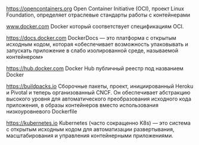 https://opencontainers.org
Open Container Initiative (OCI), проект Linux Foundation, определяет отраслевые стандарты работы с контейнерами 

www.docker.com
Docker который соответствует спецификациям OCI.

https://docs.docker.com
DockerDocs — это платформа с открытым исходным кодом, которая «обеспечивает возможность упаковывать и запускать приложение в слабо изолированной среде, называемой контейнером» 

https://hub.docker.com
Docker Hub публичный реестр под названием Docker

https://buildpacks.io
Сборочные пакеты, проект, инициированный Heroku и Pivotal и теперь организованный CNCF. 
Он обеспечивает абстракцию высокого уровня для автоматического преобразования исходного кода приложения,
в образы контейнеров вместо использования низкоуровневого Dockerfile

https://kubernetes.io
Kubernetes (часто сокращенно K8s) — это система с открытым исходным кодом для автоматизации
развертывания, масштабирования и управления контейнерными приложениями.




